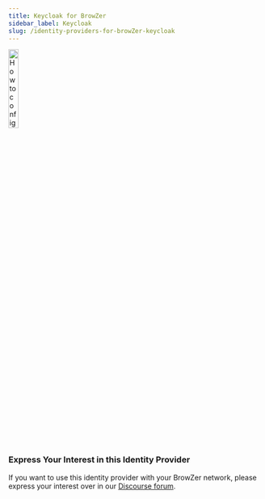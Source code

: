 ```yaml
---
title: Keycloak for BrowZer
sidebar_label: Keycloak
slug: /identity-providers-for-browZer-keycloak
---
```


<head>
  <title>Keycloak for OpenZiti BrowZer</title>
  <meta
    name="description"
    content="How to configure Keycloak for OpenZiti BrowZer."
  />
</head>

<img src="/icons/logo-keycloak.svg" alt="How to configure Keycloak for OpenZiti BrowZer" width="20%"/>

### Express Your Interest in this Identity Provider
If you want to use this identity provider with your BrowZer network, please express your interest over in our [Discourse forum](https://openziti.discourse.group/).
